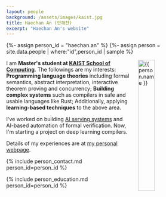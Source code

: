 ```yaml
---
layout: people
background: /assets/images/kaist.jpg
title: Haechan An (안해찬)
excerpt: "Haechan An's website"
---
```


{%- assign person_id = "haechan.an" %}
{%- assign person = site.data.people | where:"id",person_id | sample %}

<img align="right" style="width: 30%; padding-left: 3%;" src="{{ site.baseurl }}/assets/images/people/haechan.an.jpg" alt="{{ person.name }}">

I am **Master's student at [KAIST School of Computing](https://cs.kaist.ac.kr/)**.
The followings are my interests: **Programming language theories** including formal semantics, abstract interpretation, interactive theorem proving and concurrency; **Building complex systems** such as compilers in safe and usable languages like Rust; Additionally, applying **learning-based techniques** to the above area.

I've worked on building [AI serving systems](https://www.fearless.systems/ai-system) and AI-based automation of formal verification.
Now, I'm starting a project on deep learning compilers. 


Details of my experiences are at [my personal webpage](https://anhaechan.github.io/).


{% include person_contact.md person_id=person_id %}


{% include person_education.md person_id=person_id %}
